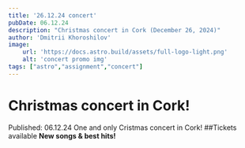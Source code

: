 ```yaml
---
title: '26.12.24 concert'
pubDate: 06.12.24
description: "Christmas concert in Cork (December 26, 2024)"
author: 'Dmitrii Khoroshilov'
image: 
    url: 'https://docs.astro.build/assets/full-logo-light.png'
    alt: 'concert promo img'
tags: ["astro","assignment","concert"]
---
```

# Christmas concert in Cork!
Published: 06.12.24
One and only Cristmas concert in Cork!
##Tickets available
**New songs & best hits!**  